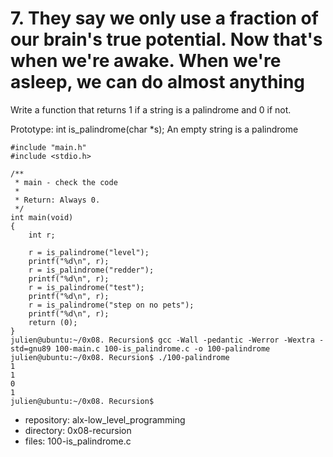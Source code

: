 # 7. They say we only use a fraction of our brain's true potential. Now that's when we're awake. When we're asleep, we can do almost anything



Write a function that returns 1 if a string is a palindrome and 0 if not.

Prototype: int is_palindrome(char *s);
An empty string is a palindrome

```julien@ubuntu:~/0x08. Recursion$ cat 100-main.c
#include "main.h"
#include <stdio.h>

/**
 * main - check the code
 *
 * Return: Always 0.
 */
int main(void)
{
    int r;

    r = is_palindrome("level");
    printf("%d\n", r);
    r = is_palindrome("redder");
    printf("%d\n", r);
    r = is_palindrome("test");
    printf("%d\n", r);
    r = is_palindrome("step on no pets");
    printf("%d\n", r);
    return (0);
}
julien@ubuntu:~/0x08. Recursion$ gcc -Wall -pedantic -Werror -Wextra -std=gnu89 100-main.c 100-is_palindrome.c -o 100-palindrome
julien@ubuntu:~/0x08. Recursion$ ./100-palindrome 
1
1
0
1
julien@ubuntu:~/0x08. Recursion$
```


 - repository: alx-low_level_programming
 - directory: 0x08-recursion
 - files: 100-is_palindrome.c
